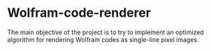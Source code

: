 # Wolfram-code-renderer
The main objective of the project is to try to implement an optimized algorithm for rendering Wolfram codes as single-line pixel images.

